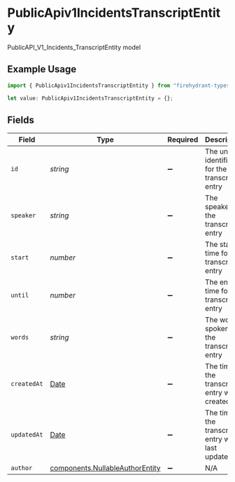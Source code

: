 # PublicApiv1IncidentsTranscriptEntity

PublicAPI_V1_Incidents_TranscriptEntity model

## Example Usage

```typescript
import { PublicApiv1IncidentsTranscriptEntity } from "firehydrant-typescript-sdk/models/components";

let value: PublicApiv1IncidentsTranscriptEntity = {};
```

## Fields

| Field                                                                                         | Type                                                                                          | Required                                                                                      | Description                                                                                   |
| --------------------------------------------------------------------------------------------- | --------------------------------------------------------------------------------------------- | --------------------------------------------------------------------------------------------- | --------------------------------------------------------------------------------------------- |
| `id`                                                                                          | *string*                                                                                      | :heavy_minus_sign:                                                                            | The unique identifier for the transcript entry                                                |
| `speaker`                                                                                     | *string*                                                                                      | :heavy_minus_sign:                                                                            | The speaker for the transcript entry                                                          |
| `start`                                                                                       | *number*                                                                                      | :heavy_minus_sign:                                                                            | The start time for the transcript entry                                                       |
| `until`                                                                                       | *number*                                                                                      | :heavy_minus_sign:                                                                            | The end time for the transcript entry                                                         |
| `words`                                                                                       | *string*                                                                                      | :heavy_minus_sign:                                                                            | The words spoken for the transcript entry                                                     |
| `createdAt`                                                                                   | [Date](https://developer.mozilla.org/en-US/docs/Web/JavaScript/Reference/Global_Objects/Date) | :heavy_minus_sign:                                                                            | The time the transcript entry was created                                                     |
| `updatedAt`                                                                                   | [Date](https://developer.mozilla.org/en-US/docs/Web/JavaScript/Reference/Global_Objects/Date) | :heavy_minus_sign:                                                                            | The time the transcript entry was last updated                                                |
| `author`                                                                                      | [components.NullableAuthorEntity](../../models/components/nullableauthorentity.md)            | :heavy_minus_sign:                                                                            | N/A                                                                                           |